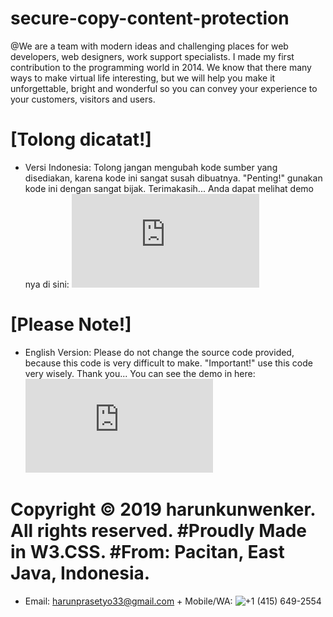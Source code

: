 
# secure-copy-content-protection

@We are a team with modern ideas and challenging places for web developers, web designers, work support specialists. I made my first contribution to the programming world in 2014. We know that there many ways to make virtual life interesting, but we will help you make it unforgettable, bright and wonderful so you can convey your experience to your customers, visitors and users.

# [Tolong dicatat!]

+ Versi Indonesia: Tolong jangan mengubah kode sumber yang disediakan, karena kode ini sangat susah dibuatnya. "Penting!" gunakan kode ini dengan sangat bijak. Terimakasih...
Anda dapat melihat demo nya di sini: ![DEMO](https://rawcdn.githack.com/harunkunwenker/secure-copy-content-protection/62900cb81795b29a83433e63f94183455e3a3ebb/index.html)

# [Please Note!]

+ English Version: Please do not change the source code provided, because this code is very difficult to make. "Important!" use this code very wisely. Thank you...
You can see the demo in here: ![DEMO](https://rawcdn.githack.com/harunkunwenker/secure-copy-content-protection/62900cb81795b29a83433e63f94183455e3a3ebb/index.html)

# Copyright © 2019 harunkunwenker. All rights reserved. #Proudly Made in W3.CSS. #From: Pacitan, East Java, Indonesia.
+ Email: harunprasetyo33@gmail.com + Mobile/WA: ![+1 (415) 649-2554](https://wa.me/+14156492554)
